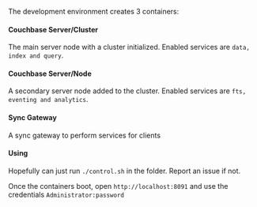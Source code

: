 

The development environment creates 3 containers:

#### Couchbase Server/Cluster

The main server node with a cluster initialized.  Enabled services are `data, index and query`.

#### Couchbase Server/Node

A secondary server node added to the cluster.  Enabled services are `fts, eventing and analytics`.

#### Sync Gateway

A sync gateway to perform services for clients


#### Using

Hopefully can just run `./control.sh` in the folder.  Report an issue if not.

Once the containers boot, open `http://localhost:8091` and use the credentials `Administrator:password`




